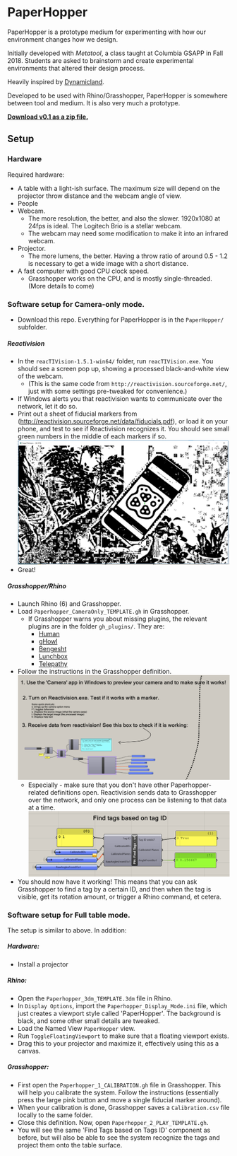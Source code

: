 # PaperHopper

PaperHopper is a prototype medium for experimenting with how our environment changes how we design.

Initially developed with _Metatool_, a class taught at Columbia GSAPP in Fall 2018. Students are asked to brainstorm and create experimental environments that altered their design process.

Heavily inspired by [Dynamicland](https://dynamicland.org/).

Developed to be used with Rhino/Grasshopper, PaperHopper is somewhere between tool and medium. It is also very much a prototype.

**[Download v0.1 as a zip file.](https://github.com/dantaeyoung/PaperHopper/archive/v0.1.zip)**

## Setup

### Hardware


Required hardware:
- A table with a light-ish surface. The maximum size will depend on the projector throw distance and the webcam angle of view.
- People
- Webcam.
  - The more resolution, the better, and also the slower. 1920x1080 at 24fps is ideal. The Logitech Brio is a stellar webcam.
  - The webcam may need some modification to make it into an infrared webcam.
- Projector. 
  - The more lumens, the better. Having a throw ratio of around 0.5 - 1.2 is necessary to get a wide image with a short distance.
- A fast computer with good CPU clock speed. 
  - Grasshopper works on the CPU, and is mostly single-threaded.
(More details to come)



### Software setup for Camera-only mode.

  - Download this repo. Everything for PaperHopper is in the `PaperHopper/` subfolder.

##### Reactivision 

  - In the `reacTIVision-1.5.1-win64/` folder, run `reacTIVision.exe`. You should see a screen pop up, showing a processed black-and-white view of the webcam.
    - (This is the same code from `http://reactivision.sourceforge.net/`, just with some settings pre-tweaked for convenience.)
  - If Windows alerts you that reactivision wants to communicate over the network, let it do so.
  - Print out a sheet of fiducial markers from (http://reactivision.sourceforge.net/data/fiducials.pdf), or load it on your phone, and test to see if Reactivision recognizes it. You should see small green numbers in the middle of each markers if so.
![reactivision.png](PaperHopper/imgs/reactivision.png)
  - Great!

##### Grasshopper/Rhino

- Launch Rhino (6) and Grasshopper.
- Load `Paperhopper_CameraOnly_TEMPLATE.gh` in Grasshopper.
  - If Grasshopper warns you about missing plugins, the relevant plugins are in the folder `gh_plugins/`. They are:
    - [Human](https://www.food4rhino.com/app/human)
    - [gHowl](https://www.food4rhino.com/app/ghowl)
    - [Bengesht](https://www.food4rhino.com/app/bengesht)
    - [Lunchbox](https://www.food4rhino.com/app/lunchbox)
    - [Telepathy](https://www.food4rhino.com/app/telepathy)
- Follow the instructions in the Grasshopper definition.
![CameraOnlyInstructions.PNG](PaperHopper/imgs/CameraOnlyInstructions.PNG)
  - Especially - make sure that you don't have other Paperhopper-related definitions open. Reactivision sends data to Grasshopper over the network, and only one process can be listening to that data at a time.
![FindTagsbyID.PNG](PaperHopper/imgs/FindTagsbyID.PNG)
- You should now have it working! This means that you can ask Grasshopper to find a tag by a certain ID, and then when the tag is visible, get its rotation amount, or trigger a Rhino command, et cetera.



### Software setup for Full table mode.

 The setup is similar to above. In addition:
##### Hardware: 
 - Install a projector
##### Rhino:
 - Open the `Paperhopper_3dm_TEMPLATE.3dm` file in Rhino.
 - In `Display Options`, import the `Paperhopper_Display_Mode.ini` file, which just creates a viewport style called 'PaperHopper'. The background is black, and some other small details are tweaked.
 - Load the Named View `PaperHopper` view.
 - Run `ToggleFloatingViewport` to make sure that a floating viewport exists. 
 - Drag this to your projector and maximize it, effectively using this as a canvas.
##### Grasshopper:
 - First open the `Paperhopper_1_CALIBRATION.gh` file in Grasshopper. This will help you calibrate the system. Follow the instructions (essentially press the large pink button and move a single fiducial marker around).
 - When your calibration is done, Grasshopper saves a `Calibration.csv` file locally to the same folder.
 - Close this definition. Now, open `Paperhopper_2_PLAY_TEMPLATE.gh`.
 - You will see the same 'Find Tags based on Tags ID' component as before, but will also be able to see the system recognize the tags and project them onto the table surface.
